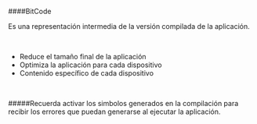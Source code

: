 ####BitCode
<br />

Es una representación intermedia de la versión compilada de la aplicación.

<br />

- Reduce el tamaño final de la aplicación
- Optimiza la aplicación para cada dispositivo
- Contenido específico de cada dispositivo

<br />

#####Recuerda activar los simbolos generados en la compilación para recibir los errores que puedan generarse al ejecutar la aplicación.